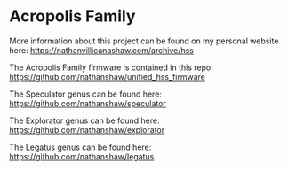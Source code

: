 # Acropolis Family 

More information about this project can be found on my personal website here: https://nathanvillicanashaw.com/archive/hss

The Acropolis Family firmware is contained in this repo: https://github.com/nathanshaw/unified_hss_firmware

The Speculator genus can be found here: https://github.com/nathanshaw/speculator

The Explorator genus can be found here: https://github.com/nathanshaw/explorator

The Legatus genus can be found here: https://github.com/nathanshaw/legatus

